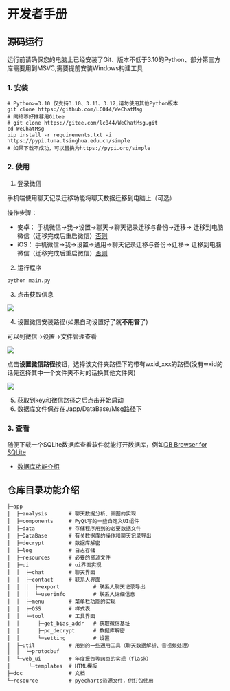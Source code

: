 # 开发者手册
## 源码运行

运行前请确保您的电脑上已经安装了Git、版本不低于3.10的Python、部分第三方库需要用到MSVC,需要提前安装Windows构建工具

### 1. 安装

```shell
# Python>=3.10 仅支持3.10、3.11、3.12,请勿使用其他Python版本
git clone https://github.com/LC044/WeChatMsg
# 网络不好推荐用Gitee
# git clone https://gitee.com/lc044/WeChatMsg.git
cd WeChatMsg
pip install -r requirements.txt -i https://pypi.tuna.tsinghua.edu.cn/simple
# 如果下载不成功，可以替换为https://pypi.org/simple
```

### 2. 使用

1. 登录微信

手机端使用聊天记录迁移功能将聊天数据迁移到电脑上（可选）

操作步骤：
- 安卓： 手机微信->我->设置->聊天->聊天记录迁移与备份->迁移-> 迁移到电脑微信（迁移完成后重启微信）[否则](https://github.com/LC044/WeChatMsg/issues/27)
- iOS： 手机微信->我->设置->通用->聊天记录迁移与备份->迁移-> 迁移到电脑微信（迁移完成后重启微信）[否则](https://github.com/LC044/WeChatMsg/issues/27)

2. 运行程序

```shell
python main.py
```

3. 点击获取信息

![](./images/pc_decrypt_info.png)

4. 设置微信安装路径(如果自动设置好了就**不用管**了)

可以到微信->设置->文件管理查看

![](./images/setting.png)

点击**设置微信路径**按钮，选择该文件夹路径下的带有wxid_xxx的路径(没有wxid的话先选择其中一个文件夹不对的话换其他文件夹)

![](./images/path_select.png)

5. 获取到key和微信路径之后点击开始启动
6. 数据库文件保存在./app/DataBase/Msg路径下

### 3. 查看

随便下载一个SQLite数据库查看软件就能打开数据库，例如[DB Browser for SQLite](https://sqlitebrowser.org/dl/)

* [数据库功能介绍](./数据库介绍.md)

## 仓库目录功能介绍

```text
├─app
│  ├─analysis       # 聊天数据分析、画图的实现
│  ├─components     # PyQt写的一些自定义UI组件
│  ├─data           # 存储程序用到的必要数据文件
│  ├─DataBase       # 有关数据库的操作和聊天记录导出
│  ├─decrypt        # 数据库解密
│  ├─log            # 日志存储
│  ├─resources      # 必要的资源文件
│  ├─ui             # ui界面实现
│  │  ├─chat        # 聊天界面
│  │  ├─contact     # 联系人界面
│  │  │  ├─export           # 联系人聊天记录导出
│  │  │  └─userinfo         # 联系人详细信息
│  │  ├─menu        # 菜单栏功能的实现
│  │  ├─QSS         # 样式表
│  │  └─tool        # 工具界面
│  │      ├─get_bias_addr   # 获取微信基址
│  │      ├─pc_decrypt      # 数据库解密
│  │      └─setting         # 设置
│  ├─util           # 用到的一些通用工具（聊天数据解析、音视频处理）
│  │  └─protocbuf
│  └─web_ui         # 年度报告等网页的实现（flask）
│      └─templates  # HTML模板
├─doc               # 文档
└─resource          # pyecharts资源文件，供打包使用
```
